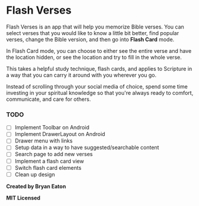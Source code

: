 # Flash Verses

Flash Verses is an app that will help you memorize Bible verses. You can select verses that you would like to know a little bit better, find popular verses, change the Bible version, and then go into **Flash Card** mode.

In Flash Card mode, you can choose to either see the entire verse and have the location hidden, or see the location and try to fill in the whole verse.

This takes a helpful study technique, flash cards, and applies to Scripture in a way that you can carry it around with you wherever you go.

Instead of scrolling through your social media of choice, spend some time investing in your spiritual knowledge so that you're always ready to comfort, communicate, and care for others.

### TODO

- [ ] Implement Toolbar on Android
- [ ] Implement DrawerLayout on Android
- [ ] Drawer menu with links
- [ ] Setup data in a way to have suggested/searchable content
- [ ] Search page to add new verses
- [ ] Implement a flash card view
- [ ] Switch flash card elements
- [ ] Clean up design

**Created by Bryan Eaton**

**MIT Licensed**